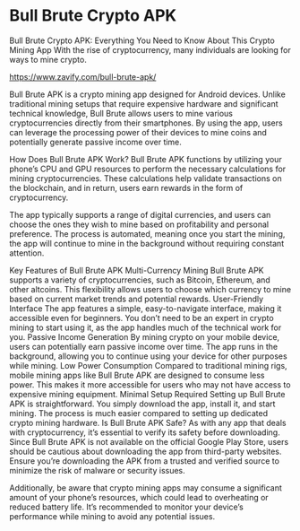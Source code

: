 # Bull Brute Crypto APK
Bull Brute Crypto APK: Everything You Need to Know About This Crypto Mining App With the rise of cryptocurrency, many individuals are looking for ways to mine crypto.

https://www.zavify.com/bull-brute-apk/

Bull Brute APK is a crypto mining app designed for Android devices. Unlike traditional mining setups that require expensive hardware and significant technical knowledge, Bull Brute allows users to mine various cryptocurrencies directly from their smartphones. By using the app, users can leverage the processing power of their devices to mine coins and potentially generate passive income over time.

How Does Bull Brute APK Work?
Bull Brute APK functions by utilizing your phone’s CPU and GPU resources to perform the necessary calculations for mining cryptocurrencies. These calculations help validate transactions on the blockchain, and in return, users earn rewards in the form of cryptocurrency.

The app typically supports a range of digital currencies, and users can choose the ones they wish to mine based on profitability and personal preference. The process is automated, meaning once you start the mining, the app will continue to mine in the background without requiring constant attention.

Key Features of Bull Brute APK
Multi-Currency Mining
Bull Brute APK supports a variety of cryptocurrencies, such as Bitcoin, Ethereum, and other altcoins. This flexibility allows users to choose which currency to mine based on current market trends and potential rewards.
User-Friendly Interface
The app features a simple, easy-to-navigate interface, making it accessible even for beginners. You don’t need to be an expert in crypto mining to start using it, as the app handles much of the technical work for you.
Passive Income Generation
By mining crypto on your mobile device, users can potentially earn passive income over time. The app runs in the background, allowing you to continue using your device for other purposes while mining.
Low Power Consumption
Compared to traditional mining rigs, mobile mining apps like Bull Brute APK are designed to consume less power. This makes it more accessible for users who may not have access to expensive mining equipment.
Minimal Setup Required
Setting up Bull Brute APK is straightforward. You simply download the app, install it, and start mining. The process is much easier compared to setting up dedicated crypto mining hardware.
Is Bull Brute APK Safe?
As with any app that deals with cryptocurrency, it’s essential to verify its safety before downloading. Since Bull Brute APK is not available on the official Google Play Store, users should be cautious about downloading the app from third-party websites. Ensure you’re downloading the APK from a trusted and verified source to minimize the risk of malware or security issues.

Additionally, be aware that crypto mining apps may consume a significant amount of your phone’s resources, which could lead to overheating or reduced battery life. It’s recommended to monitor your device’s performance while mining to avoid any potential issues.
